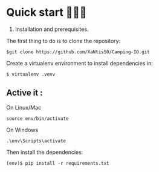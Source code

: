 
# Quick start 🚀🚀🚀

1. Installation and prerequisites.
 
The first thing to do is to clone the repository:

```
$git clone https://github.com/XaNtisS0/Camping-IO.git
```

Create a virtualenv environment to install dependencies in:

```
$ virtualenv .venv
```

## Active it :

On Linux/Mac

```
source env/bin/activate
```
On Windows

```
.\env\Scripts\activate
```
Then install the dependencies:

```
(env)$ pip install -r requirements.txt
```
